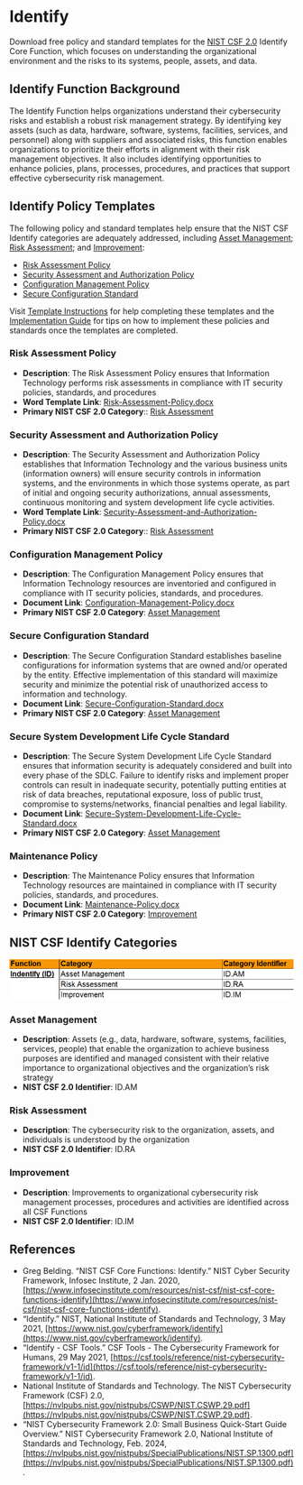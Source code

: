 # Identify

Download free policy and standard templates for the [NIST CSF 2.0](/pages/framework/framework.md) Identify Core Function, which focuses on understanding the organizational environment and the risks to its systems, people, assets, and data.

## Identify Function Background

The Identify Function helps organizations understand their cybersecurity risks and establish a robust risk management strategy. By identifying key assets (such as data, hardware, software, systems, facilities, services, and personnel) along with suppliers and associated risks, this function enables organizations to prioritize their efforts in alignment with their risk management objectives. It also includes identifying opportunities to enhance policies, plans, processes, procedures, and practices that support effective cybersecurity risk management.

## Identify Policy Templates

The following policy and standard templates help ensure that the NIST CSF Identify categories are adequately addressed, including [Asset Management](#asset-management); [Risk Assessment](#risk-assessment); and [Improvement](#improvement):

* [Risk Assessment Policy](#risk-assessment-policy)
* [Security Assessment and Authorization Policy](#security-assessment-and-authorization-policy)
* [Configuration Management Policy](#configuration-management-policy)
* [Secure Configuration Standard](#secure-configuration-standard)

Visit [Template Instructions](/pages/instructions/instructions.md) for help completing these templates and the [Implementation Guide](/pages/implementation/implementation.md) for tips on how to implement these policies and standards once the templates are completed.

### Risk Assessment Policy

* **Description**: The Risk Assessment Policy ensures that Information Technology performs risk assessments in compliance with IT security policies, standards, and procedures
* **Word Template Link**: [Risk-Assessment-Policy.docx](https://github.com/EvolvingSysadmin/Practicum/raw/refs/heads/main/templates/identify/Risk-Assessment-Policy.docx)
* **Primary NIST CSF 2.0 Category**:: [Risk Assessment](#risk-assessment)

### Security Assessment and Authorization Policy

* **Description**: The Security Assessment and Authorization Policy establishes that Information Technology and the various business units (information owners) will ensure security controls in information systems, and the environments in which those systems operate, as part of initial and ongoing security authorizations, annual assessments, continuous monitoring and system development life cycle activities.
* **Word Template Link**: [Security-Assessment-and-Authorization-Policy.docx](https://github.com/EvolvingSysadmin/Practicum/raw/refs/heads/main/templates/identify/Security-Assessment-and-Authorization-Policy.docx)
* **Primary NIST CSF 2.0 Category**:: [Risk Assessment](#risk-assessment)

### Configuration Management Policy

* **Description**: The Configuration Management Policy ensures that Information Technology resources are inventoried and configured in compliance with IT security policies, standards, and procedures.
* **Document Link**: [Configuration-Management-Policy.docx](https://github.com/EvolvingSysadmin/Practicum/raw/refs/heads/main/templates/identify/Configuration-Management-Policy.docx)
* **Primary NIST CSF 2.0 Category**: [Asset Management](#asset-management)

### Secure Configuration Standard

* **Description**: The Secure Configuration Standard establishes baseline configurations for information systems that are owned and/or operated by the entity. Effective implementation of this standard will maximize security and minimize the potential risk of unauthorized access to information and technology.
* **Document Link**: [Secure-Configuration-Standard.docx](https://github.com/EvolvingSysadmin/Practicum/raw/refs/heads/main/templates/identify/Secure-Configuration-Standard.docx)
* **Primary NIST CSF 2.0 Category**: [Asset Management](#asset-management)

### Secure System Development Life Cycle Standard

* **Description**: The Secure System Development Life Cycle Standard ensures that information security is adequately considered and built into every phase of the SDLC.  Failure to identify risks and implement proper controls can result in inadequate security, potentially putting entities at risk of data breaches, reputational exposure, loss of public trust, compromise to systems/networks, financial penalties and legal liability.
* **Document Link**: [Secure-System-Development-Life-Cycle-Standard.docx](https://github.com/EvolvingSysadmin/Practicum/raw/refs/heads/main/templates/identify/Secure-System-Development-Life-Cycle-Standard.docx)
* **Primary NIST CSF 2.0 Category**: [Asset Management](#asset-management)

### Maintenance Policy

* **Description**: The Maintenance Policy ensures that Information Technology resources are maintained in compliance with IT security policies, standards, and procedures.
* **Document Link**: [Maintenance-Policy.docx](https://github.com/EvolvingSysadmin/Practicum/raw/refs/heads/main/templates/identify/Maintenance-Policy.docx)
* **Primary NIST CSF 2.0 Category**: [Improvement](#improvement)

## NIST CSF Identify Categories

![NIST CSF 2.0 Identify Categories](/img/identify-categories.png)

### Asset Management

* **Description**: Assets (e.g., data, hardware, software, systems, facilities, services, people) that enable the organization to achieve business purposes are identified and managed consistent with their relative importance to organizational objectives and the organization’s risk strategy
* **NIST CSF 2.0 Identifier**: ID.AM

### Risk Assessment

* **Description**:  The cybersecurity risk to the organization, assets, and individuals is understood by the organization
* **NIST CSF 2.0 Identifier**: ID.RA

### Improvement

* **Description**: Improvements to organizational cybersecurity risk management processes, procedures and activities are identified across all CSF Functions
* **NIST CSF 2.0 Identifier**: ID.IM

## References

* Greg Belding. “NIST CSF Core Functions: Identify.” NIST Cyber Security Framework, Infosec Institute, 2 Jan. 2020, [https://www.infosecinstitute.com/resources/nist-csf/nist-csf-core-functions-identify](https://www.infosecinstitute.com/resources/nist-csf/nist-csf-core-functions-identify).
* “Identify.” NIST, National Institute of Standards and Technology, 3 May 2021, [https://www.nist.gov/cyberframework/identify](https://www.nist.gov/cyberframework/identify).
* “Identify - CSF Tools.” CSF Tools - The Cybersecurity Framework for Humans, 29 May 2021, [https://csf.tools/reference/nist-cybersecurity-framework/v1-1/id](https://csf.tools/reference/nist-cybersecurity-framework/v1-1/id).
* National Institute of Standards and Technology. The NIST Cybersecurity Framework (CSF) 2.0, [https://nvlpubs.nist.gov/nistpubs/CSWP/NIST.CSWP.29.pdf](https://nvlpubs.nist.gov/nistpubs/CSWP/NIST.CSWP.29.pdf).
* “NIST Cybersecurity Framework 2.0: Small Business Quick-Start Guide Overview.” NIST Cybersecurity Framework 2.0, National Institute of Standards and Technology, Feb. 2024, [https://nvlpubs.nist.gov/nistpubs/SpecialPublications/NIST.SP.1300.pdf](https://nvlpubs.nist.gov/nistpubs/SpecialPublications/NIST.SP.1300.pdf).
